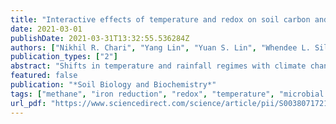 ```yaml
---
title: "Interactive effects of temperature and redox on soil carbon and iron cycling"
date: 2021-03-01
publishDate: 2021-03-31T13:32:55.536284Z
authors: ["Nikhil R. Chari", "Yang Lin", "Yuan S. Lin", "Whendee L. Silver"]
publication_types: ["2"]
abstract: "Shifts in temperature and rainfall regimes with climate change can feed back on redox dynamics and associated biogeochemical cycling in humid environments. This has global implications for greenhouse gas emissions and ecosystem carbon (C) storage and loss. Though aerobic carbon dioxide (CO2) production is generally understood to follow an Arrhenius-type temperature dependence, the temperature sensitivity of anaerobic metabolisms such as iron (Fe) reduction and methane (CH4) fluxes, both processes affecting C cycling in soils, remains unclear in upland soils. We used a fully factorial incubation experiment to examine the interactive effects of temperature (8, 26, and 35 °C) and redox (oxic and anoxic) conditions on CO2 production, CH4 fluxes, Fe reduction, microbial biomass C, and the microbial metabolic quotient (MMQ) in upland soils from two contrasting climate regimes and redox environments: a tropical forest in Puerto Rico (PR) and a temperate peatland in California (CA). Under oxic conditions, we found that CO2 production increased across both temperature gradients (8-26 °C and 26-35 °C). In contrast, under anoxic conditions, net CH4 fluxes and Fe reduction exhibited a greater temperature sensitivity between 26-35 °C than 8-26 °C in both PR and CA soils. We also observed coupling between Fe reduction and net CH4 fluxes in PR and CA soils consistent with competition for acetate. The anoxic MMQ increased in PR soils at high temperature, but not in CA soils, suggesting that the native PR environment may favor the development of more efficient microbial communities better able to tolerate warmer, wetter conditions. Together, our results suggest that anaerobic microbial metabolisms may be much more sensitive to higher temperature than aerobic ones, possibly due to proportionally greater anaerobic microbial activity at high temperature. Our results suggest that increased global temperatures combined with higher rainfall regimes may significantly increase anaerobic greenhouse gas production in humid environments."
featured: false
publication: "*Soil Biology and Biochemistry*"
tags: ["methane", "iron reduction", "redox", "temperature", "microbial biomass", "carbon", "Puerto Rico", "Sacramento San Joaquin Delta", "tropical forest", "temperate peatland"]
url_pdf: "https://www.sciencedirect.com/science/article/pii/S0038071721001073"
---
```



